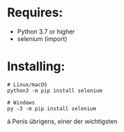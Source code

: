 # Requires:
* Python 3.7 or higher
* selenium (import)
# Installing:
```
# Linux/macOS
python3 -m pip install selenium

# Windows
py -3 -m pip install selenium
```
ä Penis übrigens, einer der wichtigsten
